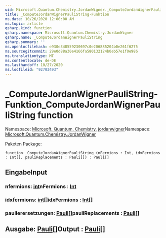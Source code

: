 ```yaml
---
uid: Microsoft.Quantum.Chemistry.JordanWigner._ComputeJordanWignerPauliString
title: _ComputeJordanWignerPauliString-Funktion
ms.date: 10/26/2020 12:00:00 AM
ms.topic: article
qsharp.kind: function
qsharp.namespace: Microsoft.Quantum.Chemistry.JordanWigner
qsharp.name: _ComputeJordanWignerPauliString
qsharp.summary: ''
ms.openlocfilehash: e930e348559230697c0e206885204b0e261f6275
ms.sourcegitcommit: 29e0d88a30e4166fa580132124b0eb57e1f0e986
ms.translationtype: MT
ms.contentlocale: de-DE
ms.lasthandoff: 10/27/2020
ms.locfileid: "92703493"
---
```

# <a name="_computejordanwignerpaulistring-function"></a><span data-ttu-id="3258c-102">_ComputeJordanWignerPauliString-Funktion</span><span class="sxs-lookup"><span data-stu-id="3258c-102">_ComputeJordanWignerPauliString function</span></span>

<span data-ttu-id="3258c-103">Namespace: [Microsoft. Quantum. Chemistry. jordanwigner](xref:Microsoft.Quantum.Chemistry.JordanWigner)</span><span class="sxs-lookup"><span data-stu-id="3258c-103">Namespace: [Microsoft.Quantum.Chemistry.JordanWigner](xref:Microsoft.Quantum.Chemistry.JordanWigner)</span></span>

<span data-ttu-id="3258c-104">Paketen [](https://nuget.org/packages/)</span><span class="sxs-lookup"><span data-stu-id="3258c-104">Package: [](https://nuget.org/packages/)</span></span>




```qsharp
function _ComputeJordanWignerPauliString (nFermions : Int, idxFermions : Int[], pauliReplacements : Pauli[]) : Pauli[]
```


## <a name="input"></a><span data-ttu-id="3258c-105">Eingabe</span><span class="sxs-lookup"><span data-stu-id="3258c-105">Input</span></span>

### <a name="nfermions--int"></a><span data-ttu-id="3258c-106">nfermions: [int](xref:microsoft.quantum.lang-ref.int)</span><span class="sxs-lookup"><span data-stu-id="3258c-106">nFermions : [Int](xref:microsoft.quantum.lang-ref.int)</span></span>




### <a name="idxfermions--int"></a><span data-ttu-id="3258c-107">idxfermions: [int](xref:microsoft.quantum.lang-ref.int)[]</span><span class="sxs-lookup"><span data-stu-id="3258c-107">idxFermions : [Int](xref:microsoft.quantum.lang-ref.int)[]</span></span>




### <a name="paulireplacements--pauli"></a><span data-ttu-id="3258c-108">paulierersetzungen: [Pauli](xref:microsoft.quantum.lang-ref.pauli)[]</span><span class="sxs-lookup"><span data-stu-id="3258c-108">pauliReplacements : [Pauli](xref:microsoft.quantum.lang-ref.pauli)[]</span></span>





## <a name="output--pauli"></a><span data-ttu-id="3258c-109">Ausgabe: [Pauli](xref:microsoft.quantum.lang-ref.pauli)[]</span><span class="sxs-lookup"><span data-stu-id="3258c-109">Output : [Pauli](xref:microsoft.quantum.lang-ref.pauli)[]</span></span>

